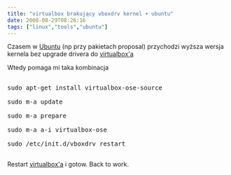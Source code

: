 ```yaml
---
title: "virtualbox brakujący vboxdrv kernel + ubuntu"
date: 2008-08-29T08:26:16
tags: ["linux","tools","ubuntu"]
---
```

<html><body><p>Czasem w <a href="http://www.ubuntu.pl/">Ubuntu</a> (np przy pakietach proposal) przychodzi wyższa wersja kernela bez upgrade drivera do <a href="http://www.virtualbox.org/">virtualbox'a</a></p>
<p>Wtedy pomaga mi taka kombinacja</p>

<pre>

sudo apt-get install virtualbox-ose-source

sudo m-a update

sudo m-a prepare

sudo m-a a-i virtualbox-ose

sudo /etc/init.d/vboxdrv restart

</pre>

<p>Restart <a href="http://www.virtualbox.org/">virtualbox'a</a> i gotow. Back to work.</p></body></html>
